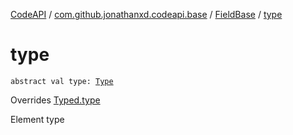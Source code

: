 [CodeAPI](../../index.md) / [com.github.jonathanxd.codeapi.base](../index.md) / [FieldBase](index.md) / [type](.)

# type

`abstract val type: `[`Type`](http://docs.oracle.com/javase/6/docs/api/java/lang/reflect/Type.html)

Overrides [Typed.type](../-typed/type.md)

Element type

